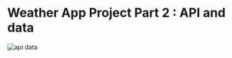 # Weather App Project Part 2 : API and data 

![api data](https://github.com/Claken/Piscine_Flutter/assets/51683861/1c03466c-e170-443e-9042-18feef4fdad0)
